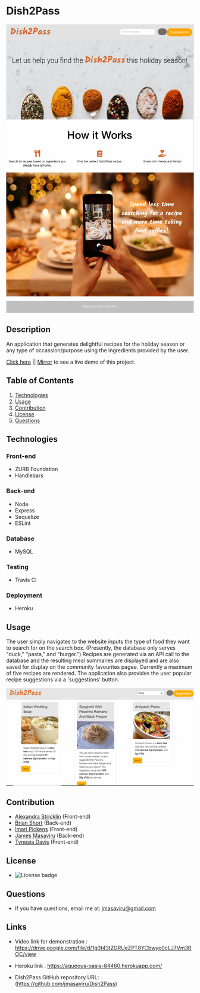 # Dish2Pass
![Homepage1](/public/assets/images/demo1.png)
![Homepage2](/public/assets/images/demo2.png)

 ## Description
  An application that generates delightful recipes for the holiday season or any type of occassion/purpose using the ingredients provided by the user.

[Click here](https://proj3ct2.herokuapp.com/) || [Mirror](https://aqueous-oasis-84460.herokuapp.com/) to see a live demo of this project.
  
  ## Table of Contents
  1. [Technologies](#technologies)
  2. [Usage](#usage)
  3. [Contribution](#contribution)
  4. [License](#license)
  5. [Questions](#questions)

  ## Technologies

  ### Front-end
  * ZURB Foundation
  * Handlebars

  ### Back-end
  * Node
  * Express
  * Sequelize
  * ESLint

  ### Database
  * MySQL

  ### Testing
  * Travis CI

  ### Deployment
  * Heroku

  ## Usage
  The user simply navigates to the website inputs the type of food they want to search for on the search box. (Presently, the database only serves "duck," "pasta," and "burger.") Recipes are generated via an API call to the database and the resulting meal summaries are displayed and are also saved for display on the community favourites pagee. Currently a maximum of five recipes are rendered. The application also provides the user popular recipe suggestions via a 'suggestions' button.

  ![Generated Recipes Screenshot](/public/assets/images/pastaRecipes.png)


  ## Contribution
  - [Alexandra Stricklin](https://github.com/stricklin927) (Front-end)
  - [Brian Short](https://github.com/brianrshort) (Back-end)
  - [Imari Pickens](https://github.com/Picke1id) (Front-end)
  - [James Masaviru](https://github.com/jmasaviru) (Back-end)
  - [Tynesia Davis](https://github.com/Sivad13) (Front-end)
  
   ## License
  *  ![License badge](https://img.shields.io/badge/License-MIT-green)

  ## Questions
  * If you have questions, email me at: jmasaviru@gmail.com

## Links

* Video link for demonstration : https://drive.google.com/file/d/1g0t43tZGRUeZPT8YCbwyo0cLJ7Vm3ROC/view

* Heroku link : https://aqueous-oasis-84460.herokuapp.com/

* Dish2Pass GitHub repository URL: (https://github.com/jmasaviru/Dish2Pass)